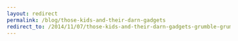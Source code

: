 ```yaml
---
layout: redirect
permalink: /blog/those-kids-and-their-darn-gadgets
redirect_to: /2014/11/07/those-kids-and-their-darn-gadgets-grumble-grumble
---
```

